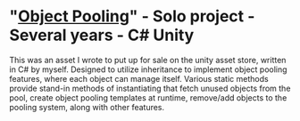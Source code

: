 # "[Object Pooling](https://github.com/TheUbMunster/portfolio-code-snippets/tree/main/Object%20Pooling)" - Solo project - Several years - C# Unity
This was an asset I wrote to put up for sale on the unity asset store, written in C# by myself. Designed to utilize inheritance to implement object pooling
features, where each object can manage itself. Various static methods provide stand-in methods of instantiating that fetch unused objects from the pool, create
object pooling templates at runtime, remove/add objects to the pooling system, along with other features.